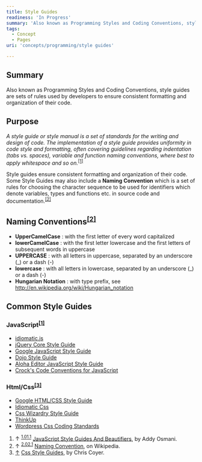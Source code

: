 ```yaml
---
title: Style Guides
readiness: 'In Progress'
summary: 'Also known as Programming Styles and Coding Conventions, style guides are sets of rules used by developers to ensure consistent formatting and organization of their code.'
tags:
  - Concept
  - Pages
uri: 'concepts/programming/style guides'

---
```

## <span>Summary</span>

Also known as Programming Styles and Coding Conventions, style guides are sets of rules used by developers to ensure consistent formatting and organization of their code.

## <span>Purpose</span>

*A style guide or style manual is a set of standards for the writing and design of code. The implementation of a style guide provides uniformity in code style and formatting, often covering guidelines regarding indentation (tabs vs. spaces), variable and function naming conventions, where best to apply whitespace and so on.*<sup>[[1]](#cite_note-summary-1)</sup>

Style guides ensure consistent formatting and organization of their code. Some Style Guides may also include a **Naming Convention** which is a set of rules for choosing the character sequence to be used for identifiers which denote variables, types and functions etc. in source code and documentation.<sup>[[2]](#cite_note-naming-convention-2)</sup>

## <span>Naming Conventions<sup>[[2]](#cite_note-naming-convention-2)</sup></span>

-   **UpperCamelCase** : with the first letter of every word capitalized
-   **lowerCamelCase** : with the first letter lowercase and the first letters of subsequent words in uppercase
-   **UPPERCASE** : with all letters in uppercase, separated by an underscore (\_) or a dash (-)
-   **lowercase** : with all letters in lowercase, separated by an underscore (\_) or a dash (-)
-   **Hungarian Notation** : with type prefix, see <http://en.wikipedia.org/wiki/Hungarian_notation>

## <span>Common Style Guides</span>

### <span>JavaScript<sup>[[1]](#cite_note-summary-1)</sup></span>

-   [idiomatic.js](https://github.com/rwldrn/idiomatic.js/)
-   [jQuery Core Style Guide](http://docs.jquery.com/JQuery_Core_Style_Guidelines)
-   [Google JavaScript Style Guide](http://google-styleguide.googlecode.com/svn/trunk/javascriptguide.xml)
-   [Dojo Style Guide](http://dojotoolkit.org/community/styleGuide)
-   [Aloha Editor JavaScript Style Guide](http://aloha-editor.org/guides/style_guide.html)
-   [Crock's Code Conventions for JavaScript](http://javascript.crockford.com/code.html)

### <span>Html/Css<sup>[[3]](#cite_note-html-css-styles-3)</sup></span>

-   [Google HTML/CSS Style Guide](http://google-styleguide.googlecode.com/svn/trunk/htmlcssguide.xml)
-   [Idiomatic Css](https://github.com/necolas/idiomatic-css)
-   [Css Wizardry Style Guide](http://csswizardry.com/2012/04/my-html-css-coding-style/)
-   [ThinkUp](https://github.com/ginatrapani/ThinkUp/wiki/Code-Style-Guide:-CSS)
-   [Wordpress Css Coding Standards](http://make.wordpress.org/core/handbook/coding-standards/css/)

1.  <span class="mw-cite-backlink">↑ <sup>[1.0](#cite_ref-summary_1-0)[1.1](#cite_ref-summary_1-1)</sup></span> <span class="reference-text">[JavaScript Style Guides And Beautifiers](http://addyosmani.com/blog/javascript-style-guides-and-beautifiers/), by Addy Osmani.</span>
2.  <span class="mw-cite-backlink">↑ <sup>[2.0](#cite_ref-naming-convention_2-0)[2.1](#cite_ref-naming-convention_2-1)</sup></span> <span class="reference-text">[Naming Convention](http://en.wikipedia.org/wiki/Naming_convention_(programming)), on Wikipedia.</span>
3.  <span class="mw-cite-backlink">[↑](#cite_ref-html-css-styles_3-0)</span> <span class="reference-text">[Css Style Guides](http://css-tricks.com/css-style-guides/), by Chris Coyer.</span>

